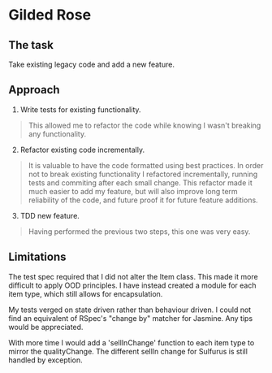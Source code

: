# Gilded Rose

## The task

Take existing legacy code and add a new feature.

## Approach

1. Write tests for existing functionality.  
> This allowed me to refactor the code while knowing I wasn't breaking any functionality.
2. Refactor existing code incrementally.
> It is valuable to have the code formatted using best practices. In order not to break existing functionality I refactored incrementally, running tests and commiting after each small change. This refactor made it much easier to add my feature, but will also improve long term reliability of the code, and future proof it for future feature additions.
3. TDD new feature.
> Having performed the previous two steps, this one was very easy.

## Limitations

The test spec required that I did not alter the Item class. This made it more difficult to apply OOD principles. I have instead created a module for each item type, which still allows for encapsulation.  

My tests verged on state driven rather than behaviour driven. I could not find an equivalent of RSpec's "change by" matcher for Jasmine. Any tips would be appreciated.

With more time I would add a 'sellInChange' function to each item type to mirror the qualityChange. The different sellIn change for Sulfurus is still handled by exception.
